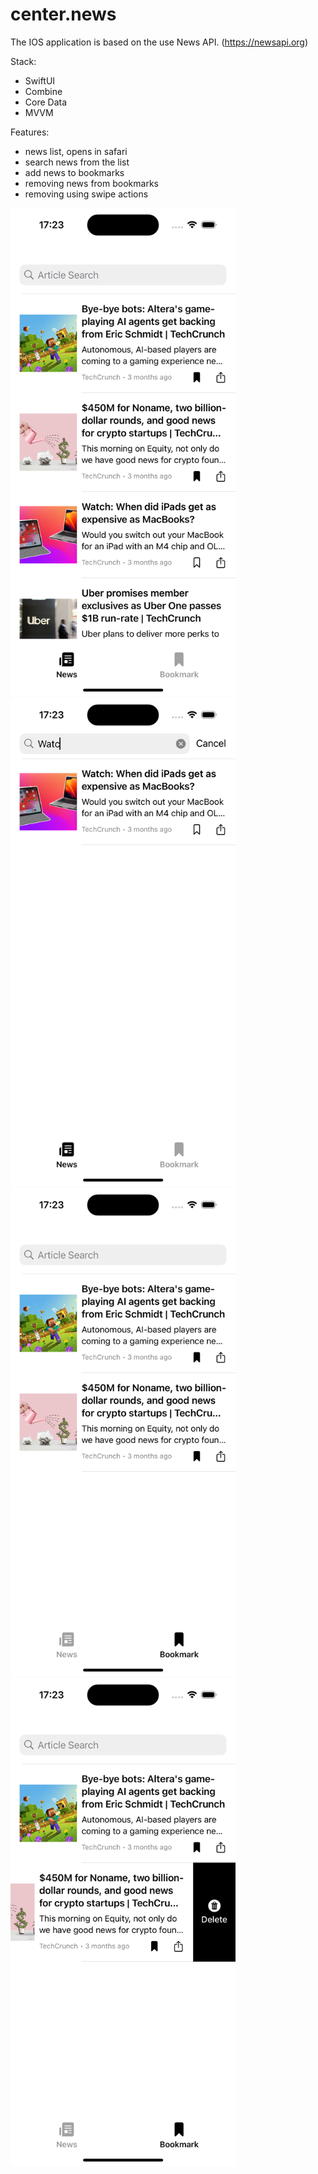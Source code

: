 # center.news

The IOS application is based on the use News API. (https://newsapi.org)

Stack:
- SwiftUI
- Combine
- Core Data
- MVVM

Features:
- news list, opens in safari
- search news from the list
- add news to bookmarks
- removing news from bookmarks
- removing using swipe actions


<img src="https://github.com/Constantine1995/center.news/blob/main/News/MediaGithub/Screen_0.png" alt="drawing" width="360" hight="640"/>

<img src="https://github.com/Constantine1995/center.news/blob/main/News/MediaGithub/Screen_1.png" alt="drawing" width="360" hight="640"/>

<img src="https://github.com/Constantine1995/center.news/blob/main/News/MediaGithub/Screen_2.png" alt="drawing" width="360" hight="640"/>

<img src="https://github.com/Constantine1995/center.news/blob/main/News/MediaGithub/Screen_3.png" alt="drawing" width="360" hight="640"/>

